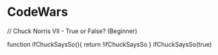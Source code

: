 # CodeWars

// Chuck Norris VII - True or False? (Beginner)

function ifChuckSaysSo(){
return !ifChuckSaysSo
}
ifChuckSaysSo(true)
